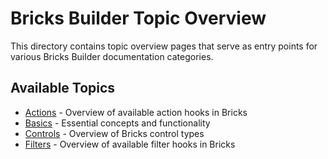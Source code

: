 # Bricks Builder Topic Overview

This directory contains topic overview pages that serve as entry points for various Bricks Builder documentation categories.

## Available Topics

- [Actions](./academy.bricksbuilder.io_topic_actions_.md) - Overview of available action hooks in Bricks
- [Basics](./academy.bricksbuilder.io_topic_basics_.md) - Essential concepts and functionality
- [Controls](./academy.bricksbuilder.io_topic_controls_.md) - Overview of Bricks control types
- [Filters](./academy.bricksbuilder.io_topic_filters_.md) - Overview of available filter hooks in Bricks